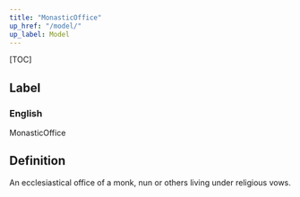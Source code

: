 ```yaml
---
title: "MonasticOffice"
up_href: "/model/"
up_label: Model
---
```


[TOC]

## Label

### English
MonasticOffice


## Definition
An ecclesiastical office of a monk, nun or others living under religious vows. 


    
